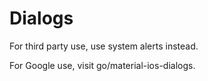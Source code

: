 # Dialogs

For third party use, use system alerts instead.

For Google use, visit go/material-ios-dialogs.
